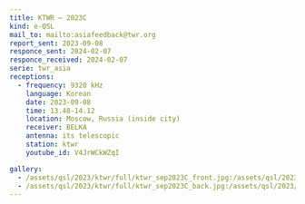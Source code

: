 ```yaml
---
title: KTWR — 2023C
kind: e-QSL
mail_to: mailto:asiafeedback@twr.org
report_sent: 2023-09-08
responce_sent: 2024-02-07
responce_received: 2024-02-07
serie: twr_asia
receptions:
  - frequency: 9320 kHz
    language: Korean
    date: 2023-09-08
    time: 13.48-14.12
    location: Moscow, Russia (inside city)
    receiver: BELKA
    antenna: its telescopic
    station: ktwr
    youtube_id: V4JrWCkWZqI

gallery:
  - /assets/qsl/2023/ktwr/full/ktwr_sep2023C_front.jpg:/assets/qsl/2023/ktwr/small/ktwr_sep2023C_front.jpg
  - /assets/qsl/2023/ktwr/full/ktwr_sep2023C_back.jpg:/assets/qsl/2023/ktwr/small/ktwr_sep2023C_back.jpg
---
```

